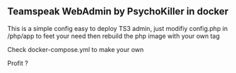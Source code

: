 ## Teamspeak WebAdmin by PsychoKiller in docker

This is a simple config easy to deploy TS3 admin, just modifiy config.php in /php/app to feet your need
then rebuild the php image with your own tag

Check docker-compose.yml to make your own

Profit ?
